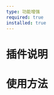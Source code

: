 ```yaml
---
type: 功能增强
required: true
installed: true
---
```


<!--
type: 插件类型 [功能增强，辅助工具]
required: 是否必须
installed: 是否安装
-->

# 插件说明

# 使用方法